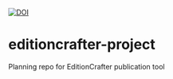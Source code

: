 [![DOI](https://zenodo.org/badge/574679318.svg)](https://zenodo.org/badge/latestdoi/574679318)

# editioncrafter-project
Planning repo for EditionCrafter publication tool
 